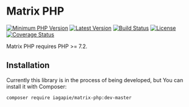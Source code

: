 # Matrix PHP

[![Minimum PHP Version](https://img.shields.io/badge/php-%3E%3D%207.2-8892BF.svg)](https://php.net/)
[![Latest Version](https://img.shields.io/packagist/v/iagapie/matrix-php.svg)](https://packagist.org/packages/iagapie/matrix-php)
[![Build Status](https://travis-ci.org/iagapie/matrix-php.svg?branch=master)](https://travis-ci.org/iagapie/matrix-php)
[![License](https://poser.pugx.org/iagapie/matrix-php/license)](https://packagist.org/packages/iagapie/matrix-php)
[![Coverage Status](https://coveralls.io/repos/github/iagapie/matrix-php/badge.svg?branch=master)](https://coveralls.io/github/iagapie/matrix-php?branch=master)

Matrix PHP requires PHP >= 7.2.

## Installation

Currently this library is in the process of being developed, but You can install it with Composer:

```
composer require iagapie/matrix-php:dev-master
```

<!---
# docker-compose run --rm php-cli composer install
# docker-compose run --rm php-cli vendor/bin/phpunit
# docker-compose run --rm php-cli vendor/bin/php-coveralls -v
-->
